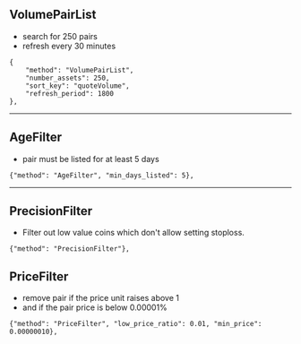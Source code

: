 ## VolumePairList
- search for 250 pairs
- refresh every 30 minutes
```
{
    "method": "VolumePairList",
    "number_assets": 250,
    "sort_key": "quoteVolume",
    "refresh_period": 1800
},
```
---
## AgeFilter
- pair must be listed for at least 5 days
```
{"method": "AgeFilter", "min_days_listed": 5},
```
---
## PrecisionFilter
- Filter out low value coins which don't allow setting stoploss.
```
{"method": "PrecisionFilter"},
```
## PriceFilter
- remove pair if the price unit raises above 1
- and if the pair price is below 0.00001%
```
{"method": "PriceFilter", "low_price_ratio": 0.01, "min_price": 0.00000010},
```
